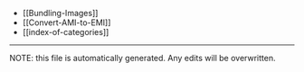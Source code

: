 * [[Bundling-Images]]
* [[Convert-AMI-to-EMI]]
* [[index-of-categories]]


*****
NOTE: this file is automatically generated. Any edits will be overwritten.
